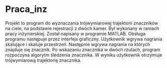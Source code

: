 # Praca_inz
Projekt to program do wyznaczania trójwymiarowej trajektorii znaczników na ciele, na podstawie rejestracji z dwóch kamer. Był wykonany w ramach pracy inżynierskiej. Został napisany w programie MATLAB. Obsługa programu następuje przez interfejs graficzny. Użytkownik wgrywa nagrania skalujące i skaluje przestrzeń. Następnie wgrywa nagrania na których znajduje się znacznik. Po wskazaniu znacznika w dwóch rzutach, program rozpoczyna algorytm śledzenia znacznika. W wyniku użytkownik otrzymuje trójwymiarową trajektorię znacznika. 

